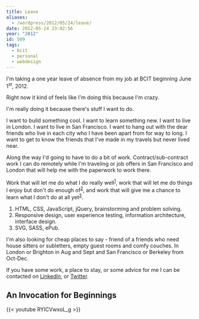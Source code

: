 ```yaml
---
title: Leave
aliases:
  - /wordpress/2012/05/24/leave/
date: 2012-05-24 23:02:56
year: "2012"
id: 509
tags:
  - bcit
  - personal
  - webdesign
---
```


I'm taking a one year leave of absence from my job at BCIT beginning June 1<sup>st</sup>, 2012.

Right now it kind of feels like I'm doing this because I'm crazy.

I'm really doing it because there's stuff I want to do.

I want to build something cool. I want to learn something new. I want to live in London. I want to live in San Francisco. I want to hang out with the dear friends who live in each city who I have been apart from for way to long. I want to get to know the friends that I've made in my travels but never lived near.

Along the way I'd going to have to do a bit of work. Contract/sub-contract work I can do remotely while I'm traveling or job offers in San Francisco and London that will help me with the paperwork to work there.

Work that will let me do what I do really well<sup>[1](#one)</sup>, work that will let me do things I enjoy but don't do enough of<sup>[2](#two)</sup>, and work that will give me a chance to learn what I don't do at all yet<sup>[3](#three)</sup>.

1. HTML, CSS, JavaScript, jQuery, brainstorming and problem solving.
1. Responsive design, user experience testing, information architecture, interface design.
1. SVG, SASS, ePub.

I'm also looking for cheap places to say - friend of a friends who need house sitters or subletters, empty guest rooms and comfy couches. In London or Brighton in Aug and Sept and San Francisco or Berkeley from Oct-Dec.

If you have some work, a place to stay, or some advice for me I can be contacted on [LinkedIn](http://www.linkedin.com/in/stephaniehobsonca), or [Twitter](http://twitter.com/stephaniehobson).

## An Invocation for Beginnings

{{< youtube RYlCVwxoL_g >}}
